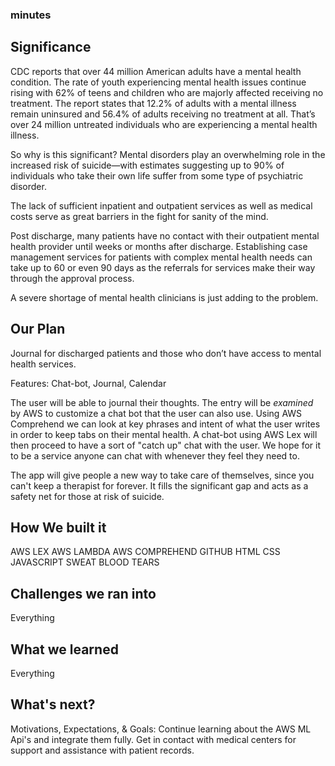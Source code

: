 ### minutes

## Significance

CDC reports that over 44 million American adults have a mental health condition. The rate of youth experiencing mental health issues continue rising with 62% of teens and children who are majorly affected receiving no treatment.
The report states that 12.2% of adults with a mental illness remain uninsured and 56.4% of adults receiving no treatment at all. That’s over 24 million untreated individuals who are experiencing a mental health illness.

So why is this significant? Mental disorders play an overwhelming role in the increased risk of suicide—with estimates suggesting up to 90% of individuals who take their own life suffer from some type of psychiatric disorder.

The lack of sufficient inpatient and outpatient services as well as medical costs serve as great barriers in the fight for sanity of the mind.

Post discharge, many patients have no contact with their outpatient mental health provider until weeks or months after discharge. Establishing case management services for patients with complex mental health needs can take up to 60 or even 90 days as the referrals for services make their way through the approval process.

A severe shortage of mental health clinicians is just adding to the problem.

## Our Plan

Journal for discharged patients and those who don’t have access to mental health services.

Features: Chat-bot, Journal, Calendar

The user will be able to journal their thoughts. The entry will be *examined* by AWS to customize a chat bot that the user can also use. Using AWS Comprehend we can look at key phrases and intent of what the user writes in order to keep tabs on their mental health. A chat-bot using AWS Lex will then proceed to have a sort of "catch up" chat with the user. We hope for it to be a service anyone can chat with whenever they feel they need to.

The app will give people a new way to take care of themselves, since you can't keep a therapist for forever. It fills the significant gap and acts as a safety net for those at risk of suicide.

## How We built it

AWS LEX
AWS LAMBDA
AWS COMPREHEND
GITHUB
HTML
CSS
JAVASCRIPT
SWEAT
BLOOD
TEARS

## Challenges we ran into

Everything

## What we learned

Everything

## What's next?

Motivations, Expectations, & Goals:
Continue learning about the AWS ML Api's and integrate them fully.
Get in contact with medical centers for support and assistance with patient records.
